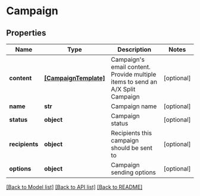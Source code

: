# Campaign

## Properties
Name | Type | Description | Notes
------------ | ------------- | ------------- | -------------
**content** | [**[CampaignTemplate]**](CampaignTemplate.md) | Campaign&#39;s email content. Provide multiple items to send an A/X Split Campaign | [optional] 
**name** | **str** | Campaign name | [optional] 
**status** | **object** | Campaign status | [optional] 
**recipients** | **object** | Recipients this campaign should be sent to | [optional] 
**options** | **object** | Campaign sending options | [optional] 

[[Back to Model list]](../README.md#documentation-for-models) [[Back to API list]](../README.md#documentation-for-api-endpoints) [[Back to README]](../README.md)


